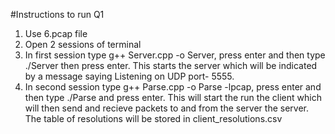 #Instructions to run Q1

1. Use 6.pcap file
2. Open 2 sessions of terminal
3. In first session type g++ Server.cpp -o Server, press enter and then type ./Server then press enter. This starts the server which will be indicated by a message saying Listening on UDP port- 5555.
3. In second session type g++ Parse.cpp -o Parse -lpcap, press enter and then type ./Parse and press enter. This will start the run the client which will then send and recieve packets to and from the server the server. The table of resolutions will be stored in client_resolutions.csv

